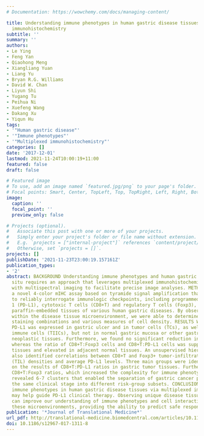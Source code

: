 ```yaml
---
# Documentation: https://wowchemy.com/docs/managing-content/

title: Understanding immune phenotypes in human gastric disease tissues by multiplexed
  immunohistochemistry
subtitle: ''
summary: ''
authors:
- Le Ying
- Feng Yan
- Qiaohong Meng
- Xiangliang Yuan
- Liang Yu
- Bryan R.G. Williams
- David W. Chan
- Liyun Shi
- Yugang Tu
- Peihua Ni
- Xuefeng Wang
- Dakang Xu
- Yiqun Hu
tags:
- '"Human gastric disease"'
- '"Immune phenotypes"'
- '"Multiplexed immunohistochemistry"'
categories: []
date: '2017-12-01'
lastmod: 2021-11-24T10:00:19+11:00
featured: false
draft: false

# Featured image
# To use, add an image named `featured.jpg/png` to your page's folder.
# Focal points: Smart, Center, TopLeft, Top, TopRight, Left, Right, BottomLeft, Bottom, BottomRight.
image:
  caption: ''
  focal_point: ''
  preview_only: false

# Projects (optional).
#   Associate this post with one or more of your projects.
#   Simply enter your project's folder or file name without extension.
#   E.g. `projects = ["internal-project"]` references `content/project/deep-learning/index.md`.
#   Otherwise, set `projects = []`.
projects: []
publishDate: '2021-11-23T23:00:19.157161Z'
publication_types:
- '2'
abstract: BACKGROUND Understanding immune phenotypes and human gastric disease in
  situ requires an approach that leverages multiplexed immunohistochemistry (mIHC)
  with multispectral imaging to facilitate precise image analyses. METHODS We developed
  a novel 4-color mIHC assay based on tyramide signal amplification that allowed us
  to reliably interrogate immunologic checkpoints, including programmed death-ligand
  1 (PD-L1), cytotoxic T cells (CD8+T) and regulatory T cells (Foxp3), in formalin-fixed,
  paraffin-embedded tissues of various human gastric diseases. By observing cell phenotypes
  within the disease tissue microenvironment, we were able to determine specific co-localized
  staining combinations and various measures of cell density. RESULTS We found that
  PD-L1 was expressed in gastric ulcer and in tumor cells (TCs), as well as in tumor-infiltrating
  immune cells (TIICs), but not in normal gastric mucosa or other gastric intraepithelial
  neoplastic tissues. Furthermore, we found no significant reduction in CD8+T cells,
  whereas the ratio of CD8+T:Foxp3 cells and CD8+T:PD-L1 cells was suppressed in tumor
  tissues and elevated in adjacent normal tissues. An unsupervised hierarchical analysis
  also identified correlations between CD8+T and Foxp3+ tumor-infiltrating lymphocyte
  (TIL) densities and average PD-L1 levels. Three main groups were identified based
  on the results of CD8+T:PD-L1 ratios in gastric tumor tissues. Furthermore, integrating
  CD8+T:Foxp3 ratios, which increased the complexity for immune phenotype status,
  revealed 6-7 clusters that enabled the separation of gastric cancer patients at
  the same clinical stage into different risk-group subsets. CONCLUSIONS Characterizing
  immune phenotypes in human gastric disease tissues via multiplexed immunohistochemistry
  may help guide PD-L1 clinical therapy. Observing unique disease tissue microenvironments
  can improve our understanding of immune phenotypes and cell interactions within
  these microenvironments, providing the ability to predict safe responses to immunotherapies.
publication: '*Journal of Translational Medicine*'
url_pdf: http://translational-medicine.biomedcentral.com/articles/10.1186/s12967-017-1311-8
doi: 10.1186/s12967-017-1311-8
---
```

